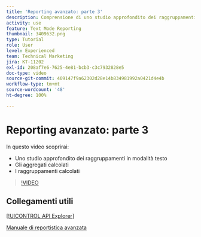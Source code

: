 ```yaml
---
title: 'Reporting avanzato: parte 3'
description: Comprensione di uno studio approfondito dei raggruppamenti in modalità testo, degli aggregati calcolati e dei raggruppamenti calcolati.
activity: use
feature: Text Mode Reporting
thumbnail: 3409632.png
type: Tutorial
role: User
level: Experienced
team: Technical Marketing
jira: KT-11202
exl-id: 208af7e6-7625-4e81-bcb3-c3c7932828e5
doc-type: video
source-git-commit: 409147f9a62302d28e14b834981992a0421d4e4b
workflow-type: tm+mt
source-wordcount: '48'
ht-degree: 100%

---
```


# Reporting avanzato: parte 3

In questo video scoprirai:

* Uno studio approfondito dei raggruppamenti in modalità testo
* Gli aggregati calcolati
* I raggruppamenti calcolati

>[!VIDEO](https://video.tv.adobe.com/v/3409635/?quality=12&learn=on)

## Collegamenti utili

[[!UICONTROL API Explorer]](https://developer.adobe.com/workfront/api-explorer/)

[Manuale di reportistica avanzata](/help/assets/advanced-reporting-manual.pdf)
